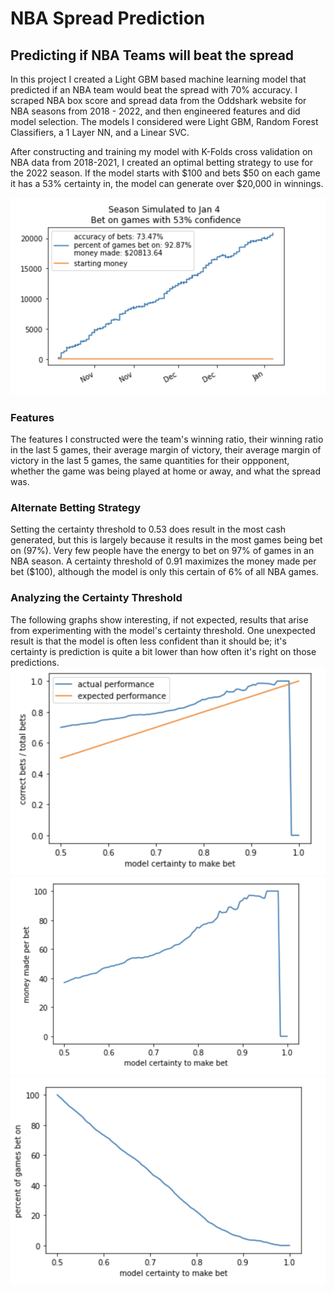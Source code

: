 # NBA Spread Prediction
## Predicting if NBA Teams will beat the spread

In this project I created a Light GBM based machine learning model that predicted if an NBA team would beat the spread with 70% accuracy. I scraped NBA box score and spread data from the Oddshark website for NBA seasons from 2018 - 2022, and then engineered features and did model selection. The models I considered were Light GBM, Random Forest Classifiers, a 1 Layer NN, and a Linear SVC. 

After constructing and training my model with K-Folds cross validation on NBA data from 2018-2021, I created an optimal betting strategy to use for the 2022 season. If the model starts with $100 and bets $50 on each game it has a 53% certainty in, the model can generate over $20,000 in winnings.

![image](figures/Season_Simulated_Actual.png)

### Features
The features I constructed were the team's winning ratio, their winning ratio in the last 5 games, their average margin of victory, their average margin of victory in the last 5 games, the same quantities for their oppponent, whether the game was being played at home or away, and what the spread was.

### Alternate Betting Strategy 
Setting the certainty threshold to 0.53 does result in the most cash generated, but this is largely because it results in the most games being bet on (97%). Very few people have the energy to bet on 97% of games in an NBA season. A certainty threshold of 0.91 maximizes the money made per bet ($100), although the model is only this certain of 6% of all NBA games.


### Analyzing the Certainty Threshold
The following graphs show interesting, if not expected, results that arise from experimenting with the model's certainty threshold. One unexpected result is that the model is often less confident than it should be; it's certainty is prediction is quite a bit lower than how often it's right on those predictions.
![image](figures/model_precision.png)
![image](figures/model_money_per_bet.png)
![image](figures/percent_of_games_bet_on.png)
